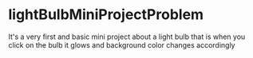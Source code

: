 # lightBulbMiniProjectProblem
It's a very first and basic mini project about a light bulb that is when you click on the bulb it glows and background color changes accordingly
